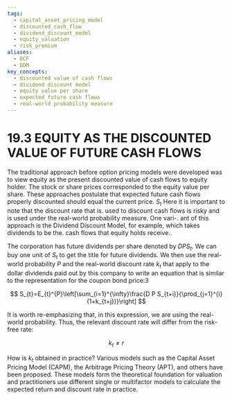 ```yaml
---
tags:
  - capital_asset_pricing_model
  - discounted_cash_flow
  - dividend_discount_model
  - equity_valuation
  - risk_premium
aliases:
  - DCF
  - DDM
key_concepts:
  - discounted value of cash flows
  - dividend discount model
  - equity value per share
  - expected future cash flows
  - real-world probability measure
---
```


# 19.3 EQUITY AS THE DISCOUNTED VALUE OF FUTURE CASH FLOWS  

The traditional approach before option pricing models were developed was to view equity as the present discounted value of cash flows to equity holder. The stock or share prices corresponded to the equity value per share. These approaches postulate that expected future cash flows properly discounted should equal the current price. $S_{t}$ Here it is important to note that the discount rate that is. used to discount cash flows is risky and is used under the real-world probability measure. One vari-. ant of this approach is the Dividend Discount Model, for example, which takes dividends to be the. cash flows that equity holds receive..  

The corporation has future dividends per share denoted by $D P S_{t}.$ We can buy one unit of $S_{t}$ to get the title for future dividends. We then use the real-world probability $P$ and the real-world discount rate $k_{t}$ that apply to the dollar dividends paid out by this company to write an equation that is similar to the representation for the coupon bond price:3  

$$
S_{t}=E_{t}^{P}\left[\sum_{i=1}^{\infty}\frac{D P S_{t+i}}{\prod_{j=1}^{i}(1+k_{t+j})}\right]
$$  

It is worth re-emphasizing that, in this expression, we are using the real-world probability. Thus, the relevant discount rate will differ from the risk-free rate:  

$$
k_{t}\neq r
$$  

How is $k_{t}$ obtained in practice? Various models such as the Capital Asset Pricing Model (CAPM), the Arbitrage Pricing Theory (APT), and others have been proposed. These models form the theoretical foundation for valuation and practitioners use different single or multifactor models to calculate the expected return and discount rate in practice.  
